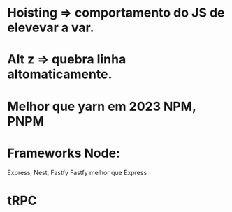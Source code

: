 # Hoisting => comportamento do JS de elevevar a var. 
# Alt z => quebra linha altomaticamente.



# Melhor que yarn em 2023 NPM, PNPM


# Frameworks Node:
Express, Nest, Fastfy
Fastfy melhor que Express

# tRPC